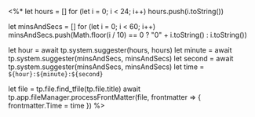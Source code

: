 <%*
let hours = []
for (let i = 0; i < 24; i++)
	hours.push(i.toString())

let minsAndSecs = []
for (let i = 0; i < 60; i++)
	minsAndSecs.push(Math.floor(i / 10) == 0 ? "0" + i.toString() : i.toString())
	
let hour = await tp.system.suggester(hours, hours)
let minute = await tp.system.suggester(minsAndSecs, minsAndSecs)
let second = await tp.system.suggester(minsAndSecs, minsAndSecs)
let time = `${hour}:${minute}:${second}`

let file = tp.file.find_tfile(tp.file.title)
await tp.app.fileManager.processFrontMatter(file, frontmatter => {
	frontmatter.Time = time
})
%>